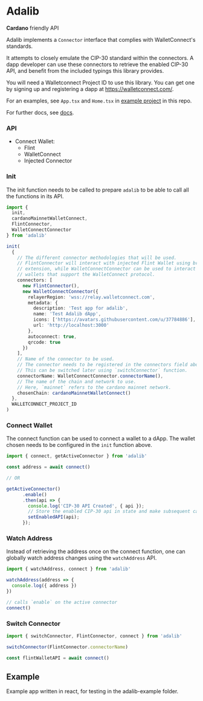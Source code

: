 # Adalib

**Cardano** friendly API

Adalib implements a `Connector` interface that complies with WalletConnect's standards.

It attempts to closely emulate the CIP-30 standard within the connectors. A dapp developer can use these connectors to retrieve the enabled CIP-30 API, and benefit from the included typings this library provides.

You will need a Walletconnect Project ID to use this library. You can get one by signing up and registering a dapp at https://walletconnect.com/.

For an examples, see `App.tsx` and `Home.tsx` in [example project](adalib-example/) in this repo.

For further docs, see [docs](docs/docs).
### API

- Connect Wallet:
  - Flint
  - WalletConnect
  - Injected Connector

### Init

The init function needs to be called to prepare `adalib` to be able to call all
the functions in its API.

```ts
import { 
  init, 
  cardanoMainnetWalletConnect,
  FlintConnector, 
  WalletConnectConnector 
} from 'adalib'

init(
  {
    // The different connector methodologies that will be used.
    // FlintConnector will interact with injected Flint Wallet using browser
    // extension, while WalletConnectConnector can be used to interact with all
    // wallets that support the WalletConnect protocol.
    connectors: [
      new FlintConnector(),
      new WalletConnectConnector({
        relayerRegion: 'wss://relay.walletconnect.com',
        metadata: {
          description: 'Test app for adalib',
          name: 'Test Adalib dApp',
          icons: ['https://avatars.githubusercontent.com/u/37784886'],
          url: 'http://localhost:3000'
        },
        autoconnect: true,
        qrcode: true
      })
    ],
    // Name of the connector to be used.
    // The connector needs to be registered in the connectors field above.
    // This can be switched later using `switchConnector` function.
    connectorName: WalletConnectConnector.connectorName(),
    // The name of the chain and network to use.
    // Here, `mainnet` refers to the cardano mainnet network.
    chosenChain: cardanoMainnetWalletConnect()
  },
  WALLETCONNECT_PROJECT_ID
)
```

### Connect Wallet

The connect function can be used to connect a wallet to a dApp. The wallet
chosen needs to be configured in the `init` function above.

```ts
import { connect, getActiveConnector } from 'adalib'

const address = await connect()

// OR

getActiveConnector()
      .enable()
      .then(api => {
        console.log('CIP-30 API Created', { api });
        // Store the enabled CIP-30 api in state and make subsequent calls to it
        setEnabledAPI(api);
      });
```

### Watch Address

Instead of retrieving the address once on the connect function, one can globally
watch address changes using the `watchAddress` API.

```ts
import { watchAddress, connect } from 'adalib'

watchAddress(address => {
  console.log({ address })
})

// calls `enable` on the active connector
connect()
```


### Switch Connector

```ts
import { switchConnector, FlintConnector, connect } from 'adalib'

switchConnector(FlintConnector.connectorName)

const flintWalletAPI = await connect()
```



<!-- # Folders
 -->
## Example

Example app written in react, for testing in the adalib-example folder.

